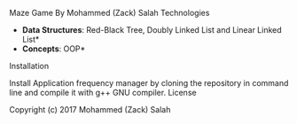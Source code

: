 Maze Game
By Mohammed (Zack) Salah
Technologies

   * **Data Structures**: Red-Black Tree, Doubly Linked List and Linear Linked List*
   * **Concepts**: OOP*

Installation

Install Application frequency manager by cloning the repository in command line and compile it with g++ GNU compiler.
License

Copyright (c) 2017 Mohammed (Zack) Salah
